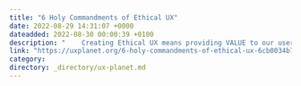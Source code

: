 ```yaml
---
title: "6 Holy Commandments of Ethical UX"
date: 2022-08-29 14:31:07 +0000
dateadded: 2022-08-30 00:00:39 +0100
description: "    Creating Ethical UX means providing VALUE to our users, and in return we receive their loyalty. Understand the basics!  Continue reading on UX Planet »  "
link: "https://uxplanet.org/6-holy-commandments-of-ethical-ux-6cb0034b710?source=rss----819cc2aaeee0---4"
category:
directory: _directory/ux-planet.md
---
```


